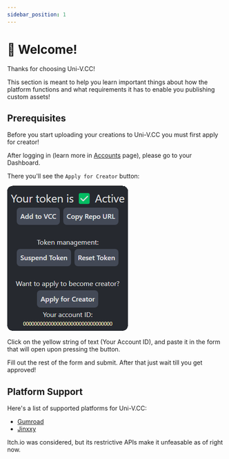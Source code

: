 ```yaml
---
sidebar_position: 1
---
```


# 👋 Welcome!

Thanks for choosing Uni-V.CC!

This section is meant to help you learn important things about how the platform functions and what requirements it has to enable you publishing custom assets!

## Prerequisites

Before you start uploading your creations to Uni-V.CC you must first apply for creator!

After logging in (learn more in [Accounts](../user/basics/account.md) page), please go to your Dashboard.

There you'll see the `Apply for Creator` button:

![](./img/creator-apply.png)

Click on the yellow string of text (Your Account ID), and paste it in the form that will open upon pressing the button.

Fill out the rest of the form and submit.
After that just wait till you get approved!

## Platform Support

Here's a list of supported platforms for Uni-V.CC:

- [Gumroad](https://gumroad.com/)
- [Jinxxy](https://jinxxy.com/)

Itch.io was considered, but its restrictive APIs make it unfeasable as of right now.